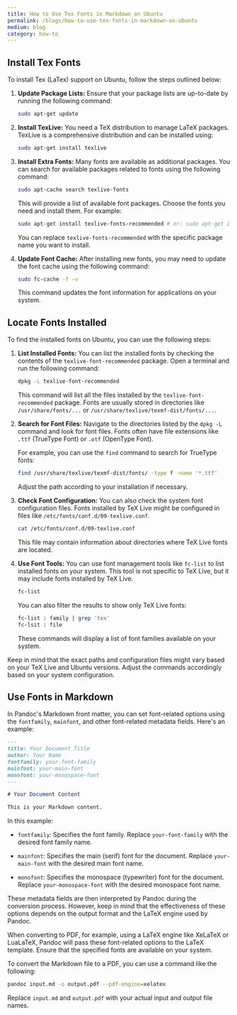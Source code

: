 ```yaml
---
title: How to Use Tex Fonts in Markdown on Ubuntu
permalink: /blogs/how-to-use-tex-fonts-in-markdown-on-ubuntu
medium: blog
category: how-to
---
```


## Install Tex Fonts

To install Tex (LaTex) support on Ubuntu, follow the steps outlined below:

1. **Update Package Lists:**
   Ensure that your package lists are up-to-date by running the following command:

   ```bash
   sudo apt-get update
   ```

2. **Install TexLive:**
   You need a TeX distribution to manage LaTeX packages. TexLive is a comprehensive distribution and can be installed using:

   ```bash
   sudo apt-get install texlive
   ```

3. **Install Extra Fonts:**
   Many fonts are available as additional packages. You can search for available packages related to fonts using the following command:

   ```bash
   sudo apt-cache search texlive-fonts
   ```

   This will provide a list of available font packages. Choose the fonts you need and install them. For example:

   ```bash
   sudo apt-get install texlive-fonts-recommended # or: sudo apt-get install texlive-fonts-extra
   ```

   You can replace `texlive-fonts-recommended` with the specific package name you want to install.

4. **Update Font Cache:**
   After installing new fonts, you may need to update the font cache using the following command:

   ```bash
   sudo fc-cache -f -v
   ```

   This command updates the font information for applications on your system.

## Locate Fonts Installed

To find the installed fonts on Ubuntu, you can use the following steps:

1. **List Installed Fonts:**
   You can list the installed fonts by checking the contents of the `texlive-font-recommended` package. Open a terminal and run the following command:

   ```bash
   dpkg -L texlive-font-recommended
   ```

   This command will list all the files installed by the `texlive-font-recommended` package. Fonts are usually stored in directories like `/usr/share/fonts/...` or `/usr/share/texlive/texmf-dist/fonts/...`.

2. **Search for Font Files:**
   Navigate to the directories listed by the `dpkg -L` command and look for font files. Fonts often have file extensions like `.ttf` (TrueType Font) or `.otf` (OpenType Font).

   For example, you can use the `find` command to search for TrueType fonts:

   ```bash
   find /usr/share/texlive/texmf-dist/fonts/ -type f -name '*.ttf'
   ```

   Adjust the path according to your installation if necessary.

3. **Check Font Configuration:**
   You can also check the system font configuration files. Fonts installed by TeX Live might be configured in files like `/etc/fonts/conf.d/09-texlive.conf`.

   ```bash
   cat /etc/fonts/conf.d/09-texlive.conf
   ```

   This file may contain information about directories where TeX Live fonts are located.

4. **Use Font Tools:**
   You can use font management tools like `fc-list` to list installed fonts on your system. This tool is not specific to TeX Live, but it may include fonts installed by TeX Live.

   ```bash
   fc-list
   ```

   You can also filter the results to show only TeX Live fonts:

   ```bash
   fc-list : family | grep 'tex'
   fc-lsit : file
   ```

   These commands will display a list of font families available on your system.

Keep in mind that the exact paths and configuration files might vary based on your TeX Live and Ubuntu versions. Adjust the commands accordingly based on your system configuration.

## Use Fonts in Markdown

In Pandoc's Markdown front matter, you can set font-related options using the `fontfamily`, `mainfont`, and other font-related metadata fields. Here's an example:

```markdown
---
title: Your Document Title
author: Your Name
fontfamily: your-font-family
mainfont: your-main-font
monofont: your-monospace-font
---

# Your Document Content

This is your Markdown content.
```

In this example:

- `fontfamily`: Specifies the font family. Replace `your-font-family` with the desired font family name.

- `mainfont`: Specifies the main (serif) font for the document. Replace `your-main-font` with the desired main font name.

- `monofont`: Specifies the monospace (typewriter) font for the document. Replace `your-monospace-font` with the desired monospace font name.

These metadata fields are then interpreted by Pandoc during the conversion process. However, keep in mind that the effectiveness of these options depends on the output format and the LaTeX engine used by Pandoc.

When converting to PDF, for example, using a LaTeX engine like XeLaTeX or LuaLaTeX, Pandoc will pass these font-related options to the LaTeX template. Ensure that the specified fonts are available on your system.

To convert the Markdown file to a PDF, you can use a command like the following:

```bash
pandoc input.md -o output.pdf --pdf-engine=xelatex
```

Replace `input.md` and `output.pdf` with your actual input and output file names.
